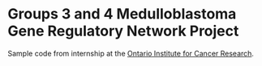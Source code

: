 # Groups 3 and 4 Medulloblastoma Gene Regulatory Network Project
Sample code from internship at the [Ontario Institute for Cancer Research](https://pailab.oicr.on.ca/).
